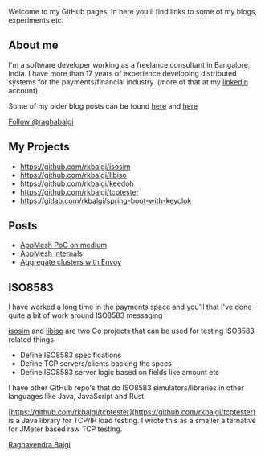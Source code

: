 Welcome to my GitHub pages. In here you'll find links to some of my blogs, experiments etc.

## About me
I'm a software developer working as a freelance consultant in Bangalore, India. I have more than 17 years of experience developing distributed systems for the payments/financial industry. (more of that at my [linkedin](https://in.linkedin.com/pub/raghavendra-balgi/4/ba0/58) account).


Some of my older blog posts can be found [here](http://raghablog.blogspot.com) and [here](https://medium.com/@rkbalgi)

<a href="https://twitter.com/raghabalgi?ref_src=twsrc%5Etfw" class="twitter-follow-button" data-show-count="false">Follow @raghabalgi</a><script async src="https://platform.twitter.com/widgets.js" charset="utf-8"></script>
<script type="text/javascript" src="https://platform.linkedin.com/badges/js/profile.js" async defer></script>

## My Projects
 - https://github.com/rkbalgi/isosim
 - https://github.com/rkbalgi/libiso
 - https://github.com/rkbalgi/keedoh
 - https://github.com/rkbalgi/tcptester
 - https://gitlab.com/rkbalgi/spring-boot-with-keyclok

## Posts
 - [AppMesh PoC on medium](https://medium.com/@rkbalgi/my-experiment-with-aws-app-mesh-41600fe3189f)
 - [AppMesh internals](https://medium.com/@rkbalgi/app-mesh-routing-internals-c0344d3527da)
 - [Aggregate clusters with Envoy](./aggregate_clusters.md)
 
## ISO8583

I have worked a long time in the payments space and you'll that I've done quite a bit of work around ISO8583 messaging

 [isosim](https://github.com/rkbalgi/isosim) and [libiso](https://github.com/rkbalgi/libiso) are two Go projects that can be used for testing ISO8583 related things -
 * Define ISO8583 specifications
 * Define TCP servers/clients backing the specs
 * Define ISO8583 server logic based on fields like amount etc
 
 I have other GitHub repo's that do ISO8583 simulators/libraries in other languages like Java, JavaScript and Rust.  
 
 [https://github.com/rkbalgi/tcptester](https://github.com/rkbalgi/tcptester) is a Java library for TCP/IP load testing. I wrote this as a smaller alternative
 for JMeter based raw TCP testing.
 
 
 <div class="LI-profile-badge"  data-version="v1" data-size="medium" data-locale="en_US" data-type="horizontal" data-theme="light" data-vanity="raghabalgi"><a class="LI-simple-link" href='https://in.linkedin.com/in/raghabalgi?trk=profile-badge'>Raghavendra Balgi</a></div>
 